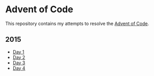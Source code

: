 # Advent of Code

This repository contains my attempts to resolve the [Advent of Code](https://adventofcode.com/).

## 2015

-   [Day 1](https://github.com/cecile-cayere/advent-of-code/tree/main/2015/day-1)
-   [Day 2](https://github.com/cecile-cayere/advent-of-code/tree/main/2015/day-2)
-   [Day 3](https://github.com/cecile-cayere/advent-of-code/tree/main/2015/day-3)
-   [Day 4](https://github.com/cecile-cayere/advent-of-code/tree/main/2015/day-4)
